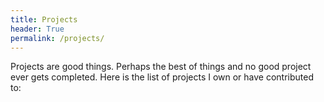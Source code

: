 ```yaml
---
title: Projects
header: True
permalink: /projects/
---
```


Projects are good things. Perhaps the best of things and no good project ever gets completed.
Here is the list of projects I own or have contributed to:
